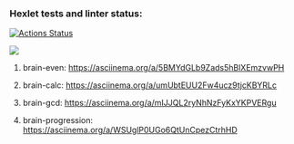 ### Hexlet tests and linter status:
[![Actions Status](https://github.com/qwrtzz/frontend-project-44/actions/workflows/hexlet-check.yml/badge.svg)](https://github.com/qwrtzz/frontend-project-44/actions)

<a href="https://codeclimate.com/github/qwrtzz/frontend-project-44/maintainability"><img src="https://api.codeclimate.com/v1/badges/9cc9d012e2f05f32414b/maintainability" /></a>

1. brain-even: https://asciinema.org/a/5BMYdGLb9Zads5hBlXEmzvwPH

2. brain-calc: https://asciinema.org/a/umUbtEUU2Fw4ucz9tjcKBYRLc

3. brain-gcd: https://asciinema.org/a/mIJJQL2ryNhNzFyKxYKPVERgu

4. brain-progression: https://asciinema.org/a/WSUglP0UGo6QtUnCpezCtrhHD